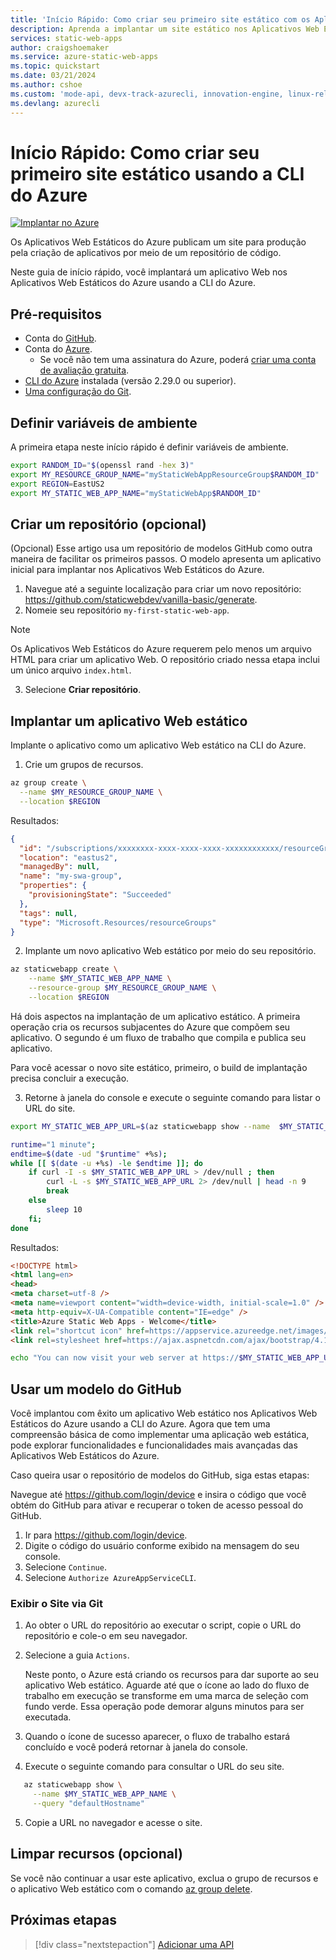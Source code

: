 ```yaml
---
title: 'Início Rápido: Como criar seu primeiro site estático com os Aplicativos Web Estáticos do Azure usando a CLI'
description: Aprenda a implantar um site estático nos Aplicativos Web Estáticos do Azure com a CLI do Azure.
services: static-web-apps
author: craigshoemaker
ms.service: azure-static-web-apps
ms.topic: quickstart
ms.date: 03/21/2024
ms.author: cshoe
ms.custom: 'mode-api, devx-track-azurecli, innovation-engine, linux-related-content'
ms.devlang: azurecli
---
```


# Início Rápido: Como criar seu primeiro site estático usando a CLI do Azure

[![Implantar no Azure](https://aka.ms/deploytoazurebutton)](https://go.microsoft.com/fwlink/?linkid=2286315)

Os Aplicativos Web Estáticos do Azure publicam um site para produção pela criação de aplicativos por meio de um repositório de código.

Neste guia de início rápido, você implantará um aplicativo Web nos Aplicativos Web Estáticos do Azure usando a CLI do Azure.

## Pré-requisitos

- Conta do [GitHub](https://github.com).
- Conta do [Azure](https://portal.azure.com).
  - Se você não tem uma assinatura do Azure, poderá [criar uma conta de avaliação gratuita](https://azure.microsoft.com/free).
- [CLI do Azure](/cli/azure/install-azure-cli) instalada (versão 2.29.0 ou superior).
- [Uma configuração do Git](https://www.git-scm.com/downloads). 

## Definir variáveis de ambiente

A primeira etapa neste início rápido é definir variáveis de ambiente.

```bash
export RANDOM_ID="$(openssl rand -hex 3)"
export MY_RESOURCE_GROUP_NAME="myStaticWebAppResourceGroup$RANDOM_ID"
export REGION=EastUS2
export MY_STATIC_WEB_APP_NAME="myStaticWebApp$RANDOM_ID"
```

## Criar um repositório (opcional)

(Opcional) Esse artigo usa um repositório de modelos GitHub como outra maneira de facilitar os primeiros passos. O modelo apresenta um aplicativo inicial para implantar nos Aplicativos Web Estáticos do Azure.

1. Navegue até a seguinte localização para criar um novo repositório: https://github.com/staticwebdev/vanilla-basic/generate.
2. Nomeie seu repositório `my-first-static-web-app`.

> [!NOTE]
> Os Aplicativos Web Estáticos do Azure requerem pelo menos um arquivo HTML para criar um aplicativo Web. O repositório criado nessa etapa inclui um único arquivo `index.html`.

3. Selecione **Criar repositório**.

## Implantar um aplicativo Web estático

Implante o aplicativo como um aplicativo Web estático na CLI do Azure.

1. Crie um grupos de recursos.

```bash
az group create \
  --name $MY_RESOURCE_GROUP_NAME \
  --location $REGION
```

Resultados:
<!-- expected_similarity=0.3 -->
```json
{
  "id": "/subscriptions/xxxxxxxx-xxxx-xxxx-xxxx-xxxxxxxxxxxx/resourceGroups/my-swa-group",
  "location": "eastus2",
  "managedBy": null,
  "name": "my-swa-group",
  "properties": {
    "provisioningState": "Succeeded"
  },
  "tags": null,
  "type": "Microsoft.Resources/resourceGroups"
}
```

2. Implante um novo aplicativo Web estático por meio do seu repositório.

```bash
az staticwebapp create \
    --name $MY_STATIC_WEB_APP_NAME \
    --resource-group $MY_RESOURCE_GROUP_NAME \
    --location $REGION 
```

Há dois aspectos na implantação de um aplicativo estático. A primeira operação cria os recursos subjacentes do Azure que compõem seu aplicativo. O segundo é um fluxo de trabalho que compila e publica seu aplicativo.

Para você acessar o novo site estático, primeiro, o build de implantação precisa concluir a execução.

3. Retorne à janela do console e execute o seguinte comando para listar o URL do site.

```bash
export MY_STATIC_WEB_APP_URL=$(az staticwebapp show --name  $MY_STATIC_WEB_APP_NAME --resource-group $MY_RESOURCE_GROUP_NAME --query "defaultHostname" -o tsv)
```

```bash
runtime="1 minute";
endtime=$(date -ud "$runtime" +%s);
while [[ $(date -u +%s) -le $endtime ]]; do
    if curl -I -s $MY_STATIC_WEB_APP_URL > /dev/null ; then 
        curl -L -s $MY_STATIC_WEB_APP_URL 2> /dev/null | head -n 9
        break
    else 
        sleep 10
    fi;
done
```

Resultados:
<!-- expected_similarity=0.3 -->
```HTML
<!DOCTYPE html>
<html lang=en>
<head>
<meta charset=utf-8 />
<meta name=viewport content="width=device-width, initial-scale=1.0" />
<meta http-equiv=X-UA-Compatible content="IE=edge" />
<title>Azure Static Web Apps - Welcome</title>
<link rel="shortcut icon" href=https://appservice.azureedge.net/images/static-apps/v3/favicon.svg type=image/x-icon />
<link rel=stylesheet href=https://ajax.aspnetcdn.com/ajax/bootstrap/4.1.1/css/bootstrap.min.css crossorigin=anonymous />
```

```bash
echo "You can now visit your web server at https://$MY_STATIC_WEB_APP_URL"
```

## Usar um modelo do GitHub

Você implantou com êxito um aplicativo Web estático nos Aplicativos Web Estáticos do Azure usando a CLI do Azure. Agora que tem uma compreensão básica de como implementar uma aplicação web estática, pode explorar funcionalidades e funcionalidades mais avançadas das Aplicativos Web Estáticos do Azure.

Caso queira usar o repositório de modelos do GitHub, siga estas etapas:

Navegue até https://github.com/login/device e insira o código que você obtém do GitHub para ativar e recuperar o token de acesso pessoal do GitHub.

1. Ir para https://github.com/login/device.
2. Digite o código do usuário conforme exibido na mensagem do seu console.
3. Selecione `Continue`.
4. Selecione `Authorize AzureAppServiceCLI`.

### Exibir o Site via Git

1. Ao obter o URL do repositório ao executar o script, copie o URL do repositório e cole-o em seu navegador.
2. Selecione a guia `Actions`.

   Neste ponto, o Azure está criando os recursos para dar suporte ao seu aplicativo Web estático. Aguarde até que o ícone ao lado do fluxo de trabalho em execução se transforme em uma marca de seleção com fundo verde. Essa operação pode demorar alguns minutos para ser executada.

3. Quando o ícone de sucesso aparecer, o fluxo de trabalho estará concluído e você poderá retornar à janela do console.
4. Execute o seguinte comando para consultar o URL do seu site.
```bash
   az staticwebapp show \
     --name $MY_STATIC_WEB_APP_NAME \
     --query "defaultHostname"
```
5. Copie a URL no navegador e acesse o site.

## Limpar recursos (opcional)

Se você não continuar a usar este aplicativo, exclua o grupo de recursos e o aplicativo Web estático com o comando [az group delete](/cli/azure/group#az-group-delete).

## Próximas etapas

> [!div class="nextstepaction"]
> [Adicionar uma API](add-api.md)
